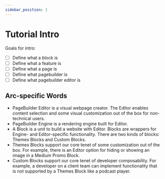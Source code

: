 ```yaml
---
sidebar_position: 1
---
```


# Tutorial Intro

Goals for intro:

- [ ] Define what a block is
- [ ] Define what a feature is
- [ ] Define what a page is
- [ ] Define what pagebuilder is
- [ ] Define what pagebuilder editor is

## Arc-specific Words 

- PageBuilder Editor is a visual webpage creator. The Editor enables content selection and some visual customization out of the box for non-technical users.
- PageBuilder Engine is a rendering engine built for Editor.
- A Block is a unit to build a website with Editor. Blocks are wrappers for Engine- and Editor-specific functionality. There are two kinds of blocks: Themes Blocks and Custom Blocks.
- Themes Blocks support our core tenet of some customization out of the box. For example, there is an Editor option for hiding or showing an image in a Medium Promo Block.
- Custom Blocks support our core tenet of developer composability. For example, a developer on a client team can implement functionality that is not supported by a Themes Block like a podcast player. 
